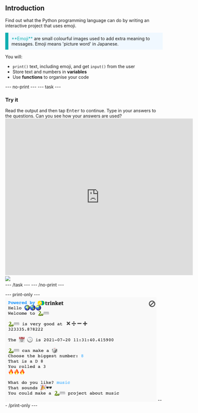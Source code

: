 ## Introduction

Find out what the Python programming language can do by writing an interactive project that uses emoji.

<p style="border-left: solid; border-width:10px; border-color: #0faeb0; background-color: aliceblue; padding: 10px;">
<span style="color: #0faeb0">**Emoji**</span> are small colourful images used to add extra meaning to messages. Emoji means 'picture word' in Japanese.
</p>

You will:
+ `print()` text, including emoji, and get `input()` from the user
+ Store text and numbers in **variables**
+ Use **functions** to organise your code

--- no-print ---
--- task ---
### Try it
<div style="display: flex; flex-wrap: wrap">
<div style="flex-basis: 175px; flex-grow: 1">  
Read the output and then tap <kbd>Enter</kbd> to continue. 
Type in your answers to the questions. Can you see how your answers are used?
</div>
<div class="trinket">
  <iframe src="https://carrot-cake-proto.herokuapp.com/embed/viewer/python-emoji-example" width="600" height="500" frameborder="0" marginwidth="0" marginheight="0" allowfullscreen>
  </iframe>
  <img src="images/hello-final.png">
</div>
</div>
--- /task ---
--- /no-print ---

--- print-only ---
![Completed project](images/showcase_static.png)
--- /print-only ---
